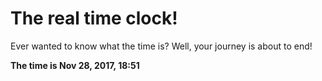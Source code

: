 # The real time clock!

Ever wanted to know what the time is? Well, your journey is about to end!

**The time is Nov 28, 2017, 18:51**